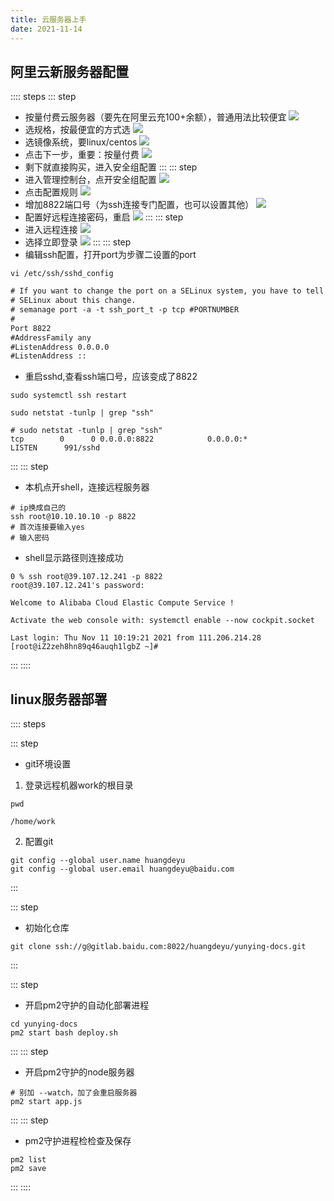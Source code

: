 ```yaml
---
title: 云服务器上手
date: 2021-11-14
---
```

## 阿里云新服务器配置
:::: steps
::: step
* 按量付费云服务器（要先在阿里云充100+余额），普通用法比较便宜
![](./assets/anliangfufei.png)
* 选规格，按最便宜的方式选
![](./assets/xuanguige.png)
* 选镜像系统，要linux/centos
![](./assets/xuanjingxiang.png)
* 点击下一步，重要：按量付费
![](./assets/anliangfufeixuanze.png)
* 剩下就直接购买，进入安全组配置
:::
::: step
* 进入管理控制台，点开安全组配置
![](./assets/anquanzupeizhi.png)
* 点击配置规则
![](./assets/peizhiwendang.png)
* 增加8822端口号（为ssh连接专门配置，也可以设置其他）
![](./assets/jiaduankouhao.png)
* 配置好远程连接密码，重启
![](./assets/peizhisshmima.png)
:::
::: step
* 进入远程连接
![](./assets/jinruyuanchenglianjie.png)
* 选择立即登录
![](./assets/lijidenglu.png)
:::
::: step
* 编辑ssh配置，打开port为步骤二设置的port
```shell
vi /etc/ssh/sshd_config
```
```txt {5}
# If you want to change the port on a SELinux system, you have to tell
# SELinux about this change.
# semanage port -a -t ssh_port_t -p tcp #PORTNUMBER
#
Port 8822
#AddressFamily any
#ListenAddress 0.0.0.0
#ListenAddress ::
```
* 重启sshd,查看ssh端口号，应该变成了8822
```shell
sudo systemctl ssh restart

sudo netstat -tunlp | grep "ssh"
```
```shell {2}
# sudo netstat -tunlp | grep "ssh"
tcp        0      0 0.0.0.0:8822            0.0.0.0:*               LISTEN      991/sshd    
```
:::
::: step
* 本机点开shell，连接远程服务器
```shell
# ip换成自己的
ssh root@10.10.10.10 -p 8822
# 首次连接要输入yes
# 输入密码
```
* shell显示路径则连接成功
```shell {1,9}
0 % ssh root@39.107.12.241 -p 8822
root@39.107.12.241's password: 

Welcome to Alibaba Cloud Elastic Compute Service !

Activate the web console with: systemctl enable --now cockpit.socket

Last login: Thu Nov 11 10:19:21 2021 from 111.206.214.28
[root@iZ2zeh8hn89q46auqh1lgbZ ~]# 
```

:::
::::
## linux服务器部署


:::: steps

::: step
* git环境设置
1. 登录远程机器work的根目录
``` shell {1}
pwd

/home/work
```
2. 配置git
```shell
git config --global user.name huangdeyu
git config --global user.email huangdeyu@baidu.com
```
:::

::: step
* 初始化仓库
```shell
git clone ssh://g@gitlab.baidu.com:8022/huangdeyu/yunying-docs.git
```
:::

::: step
* 开启pm2守护的自动化部署进程
```shell
cd yunying-docs
pm2 start bash deploy.sh
```
:::
::: step
* 开启pm2守护的node服务器
```shell
# 别加 --watch，加了会重启服务器
pm2 start app.js
```
:::
::: step
* pm2守护进程检检查及保存
```shell
pm2 list
pm2 save
```
:::
::::

